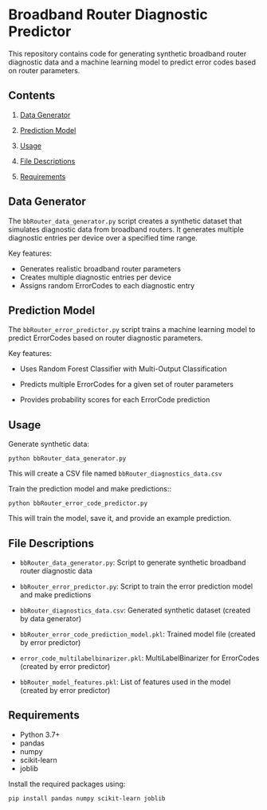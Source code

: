 # Broadband Router Diagnostic Predictor

This repository contains code for generating synthetic broadband router diagnostic data and a machine learning model to predict error codes based on router parameters.

## Contents

1.  [Data Generator](#data-generator)

2.  [Prediction Model](#prediction-model)

3.  [Usage](#usage)

4.  [File Descriptions](#file-descriptions)

5.  [Requirements](#requirements)

## Data Generator

The `bbRouter_data_generator.py` script creates a synthetic dataset that simulates diagnostic data from broadband routers. It generates multiple diagnostic entries per device over a specified time range.

Key features:

- Generates realistic broadband router parameters
- Creates multiple diagnostic entries per device
- Assigns random ErrorCodes to each diagnostic entry

## Prediction Model

The `bbRouter_error_predictor.py` script trains a machine learning model to predict ErrorCodes based on router diagnostic parameters.

Key features:

- Uses Random Forest Classifier with Multi-Output Classification

- Predicts multiple ErrorCodes for a given set of router parameters

- Provides probability scores for each ErrorCode prediction

## Usage

Generate synthetic data:

    python bbRouter_data_generator.py

This will create a CSV file named `bbRouter_diagnostics_data.csv`

Train the prediction model and make predictions::

    python bbRouter_error_code_predictor.py

This will train the model, save it, and provide an example prediction.

## File Descriptions

- `bbRouter_data_generator.py`: Script to generate synthetic broadband router diagnostic data

- `bbRouter_error_predictor.py`: Script to train the error prediction model and make predictions

- `bbRouter_diagnostics_data.csv`: Generated synthetic dataset (created by data generator)

- `bbRouter_error_code_prediction_model.pkl`: Trained model file (created by error predictor)

- `error_code_multilabelbinarizer.pkl`: MultiLabelBinarizer for ErrorCodes (created by error predictor)

- `bbRouter_model_features.pkl`: List of features used in the model (created by error predictor)

## Requirements

- Python 3.7+
- pandas
- numpy
- scikit-learn
- joblib

Install the required packages using:

    pip install pandas numpy scikit-learn joblib
